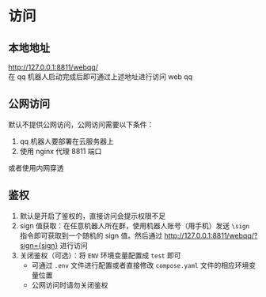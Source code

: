# 访问

## 本地地址
http://127.0.0.1:8811/webqq/  
在 qq 机器人启动完成后即可通过上述地址进行访问 web qq

## 公网访问
默认不提供公网访问，公网访问需要以下条件：
1. qq 机器人要部署在云服务器上
2. 使用 nginx 代理 8811 端口

或者使用内网穿透

## 鉴权
1. 默认是开启了鉴权的，直接访问会提示权限不足
2. sign 值获取：在任意机器人所在群，使用机器人账号（用手机）发送 `\sign` 指令即可获取到一个随机的 sign 值。然后通过 http://127.0.0.1:8811/webqq/?sign={sign} 进行访问
3. 关闭鉴权（可选）：将 `ENV` 环境变量配置成 `test` 即可
    - 可通过 `.env` 文件进行配置或者直接修改 `compose.yaml` 文件的相应环境变量位置
    - 公网访问时请勿关闭鉴权
